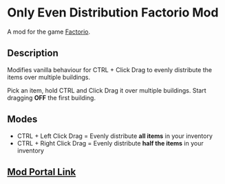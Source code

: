 # Only Even Distribution Factorio Mod
A mod for the game [Factorio](https://www.factorio.com/).

## Description
Modifies vanilla behaviour for CTRL + Click Drag to evenly distribute the items over multiple buildings.

Pick an item, hold CTRL and Click Drag it over multiple buildings. Start dragging **OFF** the first building.

## Modes
- CTRL + Left Click Drag = Evenly distribute **all items** in your inventory
- CTRL + Right Click Drag = Evenly distribute **half the items** in your inventory

## [Mod Portal Link](https://mods.factorio.com/mods/notwa/only-even-distribution)
